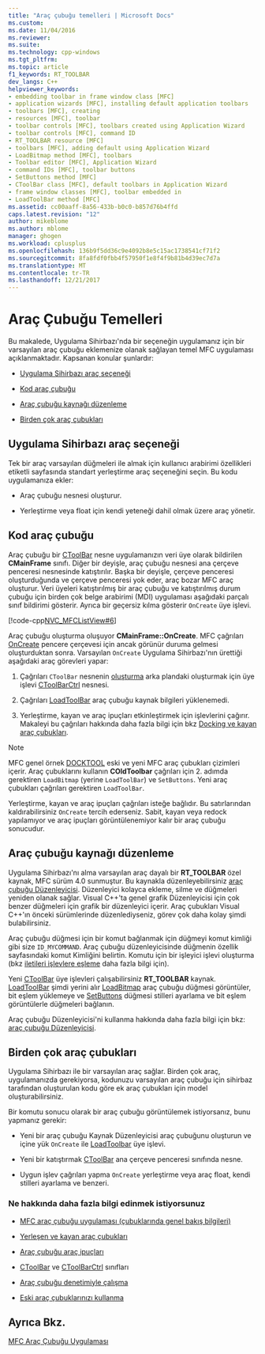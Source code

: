 ```yaml
---
title: "Araç çubuğu temelleri | Microsoft Docs"
ms.custom: 
ms.date: 11/04/2016
ms.reviewer: 
ms.suite: 
ms.technology: cpp-windows
ms.tgt_pltfrm: 
ms.topic: article
f1_keywords: RT_TOOLBAR
dev_langs: C++
helpviewer_keywords:
- embedding toolbar in frame window class [MFC]
- application wizards [MFC], installing default application toolbars
- toolbars [MFC], creating
- resources [MFC], toolbar
- toolbar controls [MFC], toolbars created using Application Wizard
- toolbar controls [MFC], command ID
- RT_TOOLBAR resource [MFC]
- toolbars [MFC], adding default using Application Wizard
- LoadBitmap method [MFC], toolbars
- Toolbar editor [MFC], Application Wizard
- command IDs [MFC], toolbar buttons
- SetButtons method [MFC]
- CToolBar class [MFC], default toolbars in Application Wizard
- frame window classes [MFC], toolbar embedded in
- LoadToolBar method [MFC]
ms.assetid: cc00aaff-8a56-433b-b0c0-b857d76b4ffd
caps.latest.revision: "12"
author: mikeblome
ms.author: mblome
manager: ghogen
ms.workload: cplusplus
ms.openlocfilehash: 136b9f5dd36c9e4092b8e5c15ac1738541cf71f2
ms.sourcegitcommit: 8fa8fdf0fbb4f57950f1e8f4f9b81b4d39ec7d7a
ms.translationtype: MT
ms.contentlocale: tr-TR
ms.lasthandoff: 12/21/2017
---
```

# <a name="toolbar-fundamentals"></a>Araç Çubuğu Temelleri
Bu makalede, Uygulama Sihirbazı'nda bir seçeneğin uygulamanız için bir varsayılan araç çubuğu eklemenize olanak sağlayan temel MFC uygulaması açıklanmaktadır. Kapsanan konular şunlardır:  
  
-   [Uygulama Sihirbazı araç seçeneği](#_core_the_appwizard_toolbar_option)  
  
-   [Kod araç çubuğu](#_core_the_toolbar_in_code)  
  
-   [Araç çubuğu kaynağı düzenleme](#_core_editing_the_toolbar_resource)  
  
-   [Birden çok araç çubukları](#_core_multiple_toolbars)  
  
##  <a name="_core_the_appwizard_toolbar_option"></a>Uygulama Sihirbazı araç seçeneği  
 Tek bir araç varsayılan düğmeleri ile almak için kullanıcı arabirimi özellikleri etiketli sayfasında standart yerleştirme araç seçeneğini seçin. Bu kodu uygulamanıza ekler:  
  
-   Araç çubuğu nesnesi oluşturur.  
  
-   Yerleştirme veya float için kendi yeteneği dahil olmak üzere araç yönetir.  
  
##  <a name="_core_the_toolbar_in_code"></a>Kod araç çubuğu  
 Araç çubuğu bir [CToolBar](../mfc/reference/ctoolbar-class.md) nesne uygulamanızın veri üye olarak bildirilen **CMainFrame** sınıfı. Diğer bir deyişle, araç çubuğu nesnesi ana çerçeve penceresi nesnesinde katıştırılır. Başka bir deyişle, çerçeve penceresi oluşturduğunda ve çerçeve penceresi yok eder, araç bozar MFC araç oluşturur. Veri üyeleri katıştırılmış bir araç çubuğu ve katıştırılmış durum çubuğu için birden çok belge arabirimi (MDI) uygulaması aşağıdaki parçalı sınıf bildirimi gösterir. Ayrıca bir geçersiz kılma gösterir `OnCreate` üye işlevi.  
  
 [!code-cpp[NVC_MFCListView#6](../atl/reference/codesnippet/cpp/toolbar-fundamentals_1.h)]  
  
 Araç çubuğu oluşturma oluşuyor **CMainFrame::OnCreate**. MFC çağrıları [OnCreate](../mfc/reference/cwnd-class.md#oncreate) pencere çerçevesi için ancak görünür duruma gelmesi oluşturduktan sonra. Varsayılan `OnCreate` Uygulama Sihirbazı'nın ürettiği aşağıdaki araç görevleri yapar:  
  
1.  Çağrıları `CToolBar` nesnenin [oluşturma](../mfc/reference/ctoolbar-class.md#create) arka plandaki oluşturmak için üye işlevi [CToolBarCtrl](../mfc/reference/ctoolbarctrl-class.md) nesnesi.  
  
2.  Çağrıları [LoadToolBar](../mfc/reference/ctoolbar-class.md#loadtoolbar) araç çubuğu kaynak bilgileri yüklenemedi.  
  
3.  Yerleştirme, kayan ve araç ipuçları etkinleştirmek için işlevlerini çağırır. Makaleyi bu çağrıları hakkında daha fazla bilgi için bkz [Docking ve kayan araç çubukları](../mfc/docking-and-floating-toolbars.md).  
  
> [!NOTE]
>  MFC genel örnek [DOCKTOOL](../visual-cpp-samples.md) eski ve yeni MFC araç çubukları çizimleri içerir. Araç çubuklarını kullanın **COldToolbar** çağrıları için 2. adımda gerektiren `LoadBitmap` (yerine `LoadToolBar`) ve `SetButtons`. Yeni araç çubukları çağrıları gerektiren `LoadToolBar`.  
  
 Yerleştirme, kayan ve araç ipuçları çağrıları isteğe bağlıdır. Bu satırlarından kaldırabilirsiniz `OnCreate` tercih ederseniz. Sabit, kayan veya redock yapılamıyor ve araç ipuçları görüntülenemiyor kalır bir araç çubuğu sonucudur.  
  
##  <a name="_core_editing_the_toolbar_resource"></a>Araç çubuğu kaynağı düzenleme  
 Uygulama Sihirbazı'nı alma varsayılan araç dayalı bir **RT_TOOLBAR** özel kaynak, MFC sürüm 4.0 sunmuştur. Bu kaynakla düzenleyebilirsiniz [araç çubuğu Düzenleyicisi](../windows/toolbar-editor.md). Düzenleyici kolayca ekleme, silme ve düğmeleri yeniden olanak sağlar. Visual C++'ta genel grafik Düzenleyicisi için çok benzer düğmeleri için grafik bir düzenleyici içerir. Araç çubukları Visual C++'ın önceki sürümlerinde düzenlediyseniz, görev çok daha kolay şimdi bulabilirsiniz.  
  
 Araç çubuğu düğmesi için bir komut bağlanmak için düğmeyi komut kimliği gibi size `ID_MYCOMMAND`. Araç çubuğu düzenleyicisinde düğmenin özellik sayfasındaki komut Kimliğini belirtin. Komutu için bir işleyici işlevi oluşturma (bkz [iletileri işlevlere eşleme](../mfc/reference/mapping-messages-to-functions.md) daha fazla bilgi için).  
  
 Yeni [CToolBar](../mfc/reference/ctoolbar-class.md) üye işlevleri çalışabilirsiniz **RT_TOOLBAR** kaynak. [LoadToolBar](../mfc/reference/ctoolbar-class.md#loadtoolbar) şimdi yerini alır [LoadBitmap](../mfc/reference/ctoolbar-class.md#loadbitmap) araç çubuğu düğmesi görüntüler, bit eşlem yüklemeye ve [SetButtons](../mfc/reference/ctoolbar-class.md#setbuttons) düğmesi stilleri ayarlama ve bit eşlem görüntülerle düğmeleri bağlanın.  
  
 Araç çubuğu Düzenleyicisi'ni kullanma hakkında daha fazla bilgi için bkz: [araç çubuğu Düzenleyicisi](../windows/toolbar-editor.md).  
  
##  <a name="_core_multiple_toolbars"></a>Birden çok araç çubukları  
 Uygulama Sihirbazı ile bir varsayılan araç sağlar. Birden çok araç, uygulamanızda gerekiyorsa, kodunuzu varsayılan araç çubuğu için sihirbaz tarafından oluşturulan kodu göre ek araç çubukları için model oluşturabilirsiniz.  
  
 Bir komutu sonucu olarak bir araç çubuğu görüntülemek istiyorsanız, bunu yapmanız gerekir:  
  
-   Yeni bir araç çubuğu Kaynak Düzenleyicisi araç çubuğunu oluşturun ve içine yük `OnCreate` ile [LoadToolbar](../mfc/reference/ctoolbar-class.md#loadtoolbar) üye işlevi.  
  
-   Yeni bir katıştırmak [CToolBar](../mfc/reference/ctoolbar-class.md) ana çerçeve penceresi sınıfında nesne.  
  
-   Uygun işlev çağrıları yapma `OnCreate` yerleştirme veya araç float, kendi stilleri ayarlama ve benzeri.  
  
### <a name="what-do-you-want-to-know-more-about"></a>Ne hakkında daha fazla bilgi edinmek istiyorsunuz  
  
-   [MFC araç çubuğu uygulaması (çubuklarında genel bakış bilgileri)](../mfc/mfc-toolbar-implementation.md)  
  
-   [Yerleşen ve kayan araç çubukları](../mfc/docking-and-floating-toolbars.md)  
  
-   [Araç çubuğu araç ipuçları](../mfc/toolbar-tool-tips.md)  
  
-   [CToolBar](../mfc/reference/ctoolbar-class.md) ve [CToolBarCtrl](../mfc/reference/ctoolbarctrl-class.md) sınıfları  
  
-   [Araç çubuğu denetimiyle çalışma](../mfc/working-with-the-toolbar-control.md)  
  
-   [Eski araç çubuklarınızı kullanma](../mfc/using-your-old-toolbars.md)  
  
## <a name="see-also"></a>Ayrıca Bkz.  
 [MFC Araç Çubuğu Uygulaması](../mfc/mfc-toolbar-implementation.md)

